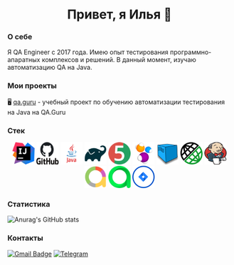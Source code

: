 <h1 align="center"> Привет, я Илья 👋</h1>
<h3>О себе</h3>
Я QA Engineer с 2017 года. Имею опыт тестирования программно-апаратных комплексов и решений. В данный момент, изучаю автоматизацию QA на Java.

### Мои проекты

:desktop_computer: [qa.guru](https://github.com/ilyakhabarov/qa_guru_34_git) - учебный проект по обучению автоматизации тестирования на Java на QA.Guru


### Стек

<div align="center">
<a href="https://www.jetbrains.com/idea/"><img alt="InteliJ IDEA" height="50" src="images/icons/IntelliJ_IDEA.png" width="50"/></a>
<a href="https://github.com/"><img alt="GitHub" height="50" src="images/icons/GitHub.png" width="50"/></a>  
<a href="https://www.java.com/"><img alt="Java" height="50" src="images/icons/Java_logo.png" width="50"/></a>
<a href="https://gradle.org/"><img alt="Gradle" height="50" src="images/icons/Gradle.png" width="50"/></a>  
<a href="https://junit.org/junit5/"><img alt="JUnit 5" height="50" src="images/icons/JUnit5.png" width="50"/></a>
<a href="https://selenide.org/"><img alt="Selenide" height="50" src="images/icons/Selenide.png" width="50"/></a>
<a href="https://aerokube.com/selenoid/"><img alt="Selenoid" height="50" src="images/icons/Selenoid.png" width="50"/></a>
<a href="https://rest-assured.io/"><img alt="RestAssured" height="50" src="images/icons/RestAssured.png" width="50"/></a>
<a href="https://www.jenkins.io/"><img alt="Jenkins" height="50" src="images/icons/Jenkins.png" width="50"/></a>
<a href="https://github.com/allure-framework/"><img alt="Allure Report" height="50" src="images/icons/AllureReports.png" width="50"/></a>
<a href="https://qameta.io/"><img alt="Allure TestOps" height="50" src="images/icons/AllureTestOps.svg" width="50"/></a>
<a href="https://www.atlassian.com/software/jira"><img alt="Jira" height="50" src="images/icons/Jira.png" width="50"/></a>  
</div>


### Статистика
![Anurag's GitHub stats](https://github-readme-stats.vercel.app/api?username=ilyakhabarov&show_icons=true&bg_color=00000000)


### Контакты
[![Gmail Badge](https://img.shields.io/badge/-gmail-c14438?style=flat&logo=Gmail&logoColor=white&link=mailto:khabarov.ilya@gmail.com)](mailto:khabarov.ilya@gmail.com)
[![Telegram](https://img.shields.io/badge/-telegram-red?color=blue&logo=telegram&logoColor=white)](https://t.me/khabarov_ilya)


<!--
**ilyakhabarov/ilyakhabarov** is a ✨ _special_ ✨ repository because its `README.md` (this file) appears on your GitHub profile.

Here are some ideas to get you started:

- 🔭 I’m currently working on ...
- 🌱 I’m currently learning ...
- 👯 I’m looking to collaborate on ...
- 🤔 I’m looking for help with ...
- 💬 Ask me about ...
- 📫 How to reach me: ...
- 😄 Pronouns: ...
- ⚡ Fun fact: ...
-->